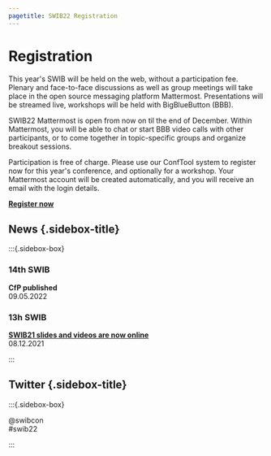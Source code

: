 ```yaml
---
pagetitle: SWIB22 Registration
---
```


<div id="main">

# Registration

This year's SWIB will be held on the web, without a participation fee.  Plenary
and face-to-face discussions as well as group meetings will take place in the
open source messaging platform Mattermost. Presentations will be streamed live,
workshops will be held with BigBlueButton (BBB).

SWIB22 Mattermost is open from now on til the end of December. Within
Mattermost, you will be able to chat or start BBB video calls with other
participants, or to come together in topic-specific groups and organize
breakout sessions.

Participation is free of charge. Please use our ConfTool system to register now
for this year's conference, and optionally for a workshop. Your Mattermost
account will be created automatically, and you will receive an email with the
login details.

[**Register now**](https://www.conftool.org/swib22/register.php)

</div>

<div id="sidebar">

## News {.sidebox-title}

:::{.sidebox-box}

### 14th SWIB

**CfP published**\
09.05.2022

### 13h SWIB

**[SWIB21 slides and videos are now online](../swib21/programme.html)**\
08.12.2021



:::


## Twitter {.sidebox-title}

:::{.sidebox-box}

@swibcon\
#swib22

:::

</div>




